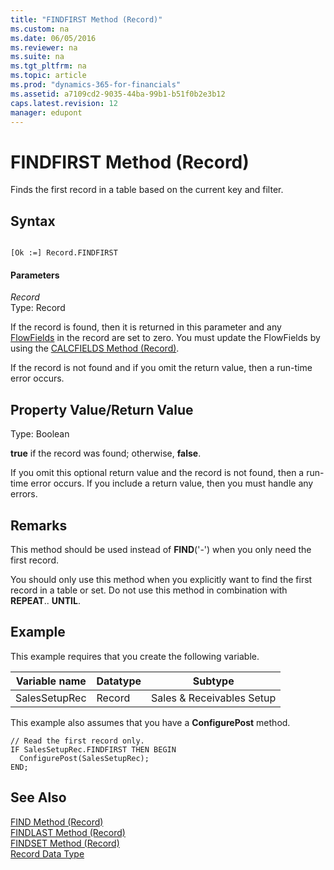 ```yaml
---
title: "FINDFIRST Method (Record)"
ms.custom: na
ms.date: 06/05/2016
ms.reviewer: na
ms.suite: na
ms.tgt_pltfrm: na
ms.topic: article
ms.prod: "dynamics-365-for-financials"
ms.assetid: a7109cd2-9035-44ba-99b1-b51f0b2e3b12
caps.latest.revision: 12
manager: edupont
---
```

# FINDFIRST Method (Record)
Finds the first record in a table based on the current key and filter.  
  
## Syntax  
  
```  
  
[Ok :=] Record.FINDFIRST  
```  
  
#### Parameters  
 *Record*  
 Type: Record  
  
 If the record is found, then it is returned in this parameter and any [FlowFields](FlowFields.md) in the record are set to zero. You must update the FlowFields by using the [CALCFIELDS Method \(Record\)](devenv-CALCFIELDS-Method-Record.md).  
  
 If the record is not found and if you omit the return value, then a run-time error occurs.  
  
## Property Value/Return Value  
 Type: Boolean  
  
 **true** if the record was found; otherwise, **false**.  
  
 If you omit this optional return value and the record is not found, then a run-time error occurs. If you include a return value, then you must handle any errors.  
  
## Remarks  
 This method should be used instead of **FIND**\('-'\) when you only need the first record.  
  
 You should only use this method when you explicitly want to find the first record in a table or set. Do not use this method in combination with **REPEAT**.. **UNTIL**.  
  
## Example  
 This example requires that you create the following variable.  
  
|Variable name|Datatype|Subtype|  
|-------------------|--------------|-------------|  
|SalesSetupRec|Record|Sales & Receivables Setup|  
  
 This example also assumes that you have a **ConfigurePost** method.  
  
```  
// Read the first record only.   
IF SalesSetupRec.FINDFIRST THEN BEGIN  
  ConfigurePost(SalesSetupRec);  
END;  
```  
  
## See Also  
 [FIND Method \(Record\)](devenv-FIND-Method-Record.md)   
 [FINDLAST Method \(Record\)](devenv-FINDLAST-Method-Record.md)   
 [FINDSET Method \(Record\)](devenv-FINDSET-Method-Record.md)   
 [Record Data Type](../datatypes/devenv-Record-Data-Type.md)